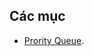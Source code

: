 ## Các mục 
- [Prority Queue](https://github.com/kami11o2/TimHieu/blob/master/folder/prority-queue.md).
